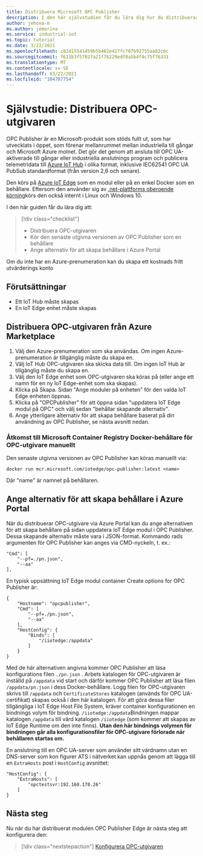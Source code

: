 ```yaml
---
title: Distribuera Microsoft OPC Publisher
description: I den här självstudien får du lära dig hur du distribuerar OPC-utgivaren i fristående läge.
author: jehona-m
ms.author: jemorina
ms.service: industrial-iot
ms.topic: tutorial
ms.date: 3/22/2021
ms.openlocfilehash: c82d15541459b5b482e427fc707b92755aa02c6c
ms.sourcegitcommit: f611b3f57027a21f7b229edf8a5b4f4c75f76331
ms.translationtype: MT
ms.contentlocale: sv-SE
ms.lasthandoff: 03/22/2021
ms.locfileid: "104787754"
---
```

# <a name="tutorial-deploy-the-opc-publisher"></a>Självstudie: Distribuera OPC-utgivaren

OPC Publisher är en Microsoft-produkt som stöds fullt ut, som har utvecklats i öppet, som förenar mellanrummet mellan industriella till gångar och Microsoft Azure molnet. Det gör det genom att ansluta till OPC UA-aktiverade till gångar eller industriella anslutnings program och publicera telemetridata till [Azure IoT Hub](https://azure.microsoft.com/services/iot-hub/) i olika format, inklusive IEC62541 OPC UA PubSub standardformat (från version 2,6 och senare).

Den körs på [Azure IoT Edge](https://azure.microsoft.com/services/iot-edge/) som en modul eller på en enkel Docker som en behållare. Eftersom den använder sig av [.net-plattforms oberoende körning](https://docs.microsoft.com/dotnet/core/introduction)körs den också internt i Linux och Windows 10.

I den här guiden får du lära dig att:

> [!div class="checklist"]
> * Distribuera OPC-utgivaren
> * Kör den senaste utgivna versionen av OPC Publisher som en behållare
> * Ange alternativ för att skapa behållare i Azure Portal

Om du inte har en Azure-prenumeration kan du skapa ett kostnads fritt utvärderings konto

## <a name="prerequisites"></a>Förutsättningar

- Ett IoT Hub måste skapas
- En IoT Edge enhet måste skapas

## <a name="deploy-the-opc-publisher-from-the-azure-marketplace"></a>Distribuera OPC-utgivaren från Azure Marketplace

1. Välj den Azure-prenumeration som ska användas. Om ingen Azure-prenumeration är tillgänglig måste du skapa en.
2. Välj IoT Hub OPC-utgivaren ska skicka data till. Om ingen IoT Hub är tillgänglig måste du skapa en.
3. Välj den IoT Edge enhet som OPC-utgivaren ska köras på (eller ange ett namn för en ny IoT Edge-enhet som ska skapas).
4. Klicka på Skapa. Sidan "Ange moduler på enheten" för den valda IoT Edge enheten öppnas.
5. Klicka på "OPCPublisher" för att öppna sidan "uppdatera IoT Edge modul på OPC" och välj sedan "behållar skapande alternativ".
6. Ange ytterligare alternativ för att skapa behållare baserat på din användning av OPC Publisher, se nästa avsnitt nedan.


### <a name="accessing-the-microsoft-container-registry-docker-containers-for-opc-publisher-manually"></a>Åtkomst till Microsoft Container Registry Docker-behållare för OPC-utgivare manuellt

Den senaste utgivna versionen av OPC Publisher kan köras manuellt via:

```
docker run mcr.microsoft.com/iotedge/opc-publisher:latest <name>
```

Där "name" är namnet på behållaren.

## <a name="specifying-container-create-options-in-the-azure-portal"></a>Ange alternativ för att skapa behållare i Azure Portal
När du distribuerar OPC-utgivare via Azure Portal kan du ange alternativen för att skapa behållare på sidan uppdatera IoT Edge modul i OPC Publisher. Dessa skapande alternativ måste vara i JSON-format. Kommando rads argumenten för OPC Publisher kan anges via CMD-nyckeln, t. ex.:
```
"Cmd": [
    "--pf=./pn.json",
    "--aa"
],
```

En typisk uppsättning IoT Edge modul container Create options for OPC Publisher är:
```
{
    "Hostname": "opcpublisher",
    "Cmd": [
        "--pf=./pn.json",
        "--aa"
    ],
    "HostConfig": {
        "Binds": [
            "/iiotedge:/appdata"
        ]
    }
}
```

Med de här alternativen angivna kommer OPC Publisher att läsa konfigurations filen `./pn.json` . Arbets katalogen för OPC-utgivaren är inställd på `/appdata` vid start och därför kommer OPC Publisher att läsa filen `/appdata/pn.json` i dess Docker-behållare. Logg filen för OPC-utgivaren skrivs till `/appdata` och `CertificateStores` katalogen (används för OPC UA-certifikat) skapas också i den här katalogen. För att göra dessa filer tillgängliga i IoT Edge Host File System, kräver container konfigurationen en bindnings volym för bindning. `/iiotedge:/appdata`Bindningen mappar katalogen `/appdata` till värd katalogen `/iiotedge` (som kommer att skapas av IoT Edge Runtime om den inte finns).
**Utan den här bindnings volymen för bindningen går alla konfigurationsfiler för OPC-utgivare förlorade när behållaren startas om.**

En anslutning till en OPC UA-server som använder sitt värdnamn utan en DNS-server som kon figurer ATS i nätverket kan uppnås genom att lägga till en `ExtraHosts` post i `HostConfig` avsnittet:

```
"HostConfig": {
    "ExtraHosts": [
        "opctestsvr:192.168.178.26"
    ]
}
```

## <a name="next-steps"></a>Nästa steg 
Nu när du har distribuerat modulen OPC Publisher Edge är nästa steg att konfigurera den:

> [!div class="nextstepaction"]
> [Konfigurera OPC-utgivaren](tutorial-publisher-configure-opc-publisher.md)